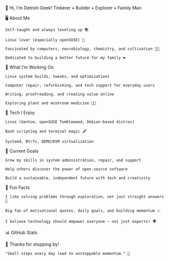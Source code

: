 
👋 Hi, I'm Detroit-Geek!
Tinkerer • Builder • Explorer • Family Man

🖥️ About Me

    Self-taught and always leveling up 📚

    Linux lover (especially openSUSE) 🐧

    Fascinated by computers, neurobiology, chemistry, and cultivation 🧠🌱

    Dedicated to building a better future for my family ❤️

🔧 What I’m Working On

    Linux system builds, tweaks, and optimizations

    Computer repair, refurbishing, and tech support for everyday users

    Writing, proofreading, and creating value online

    Exploring plant and mushroom medicine 🍄🌿

🚀 Tech I Enjoy

    Linux (Gentoo, openSUSE Tumbleweed, Debian-based distros)

    Bash scripting and terminal magic 🖋️

    Systemd, Btrfs, QEMU/KVM virtualization

🎯 Current Goals

    Grow my skills in system administration, repair, and support

    Help others discover the power of open-source software

    Build a sustainable, independent future with tech and creativity

📝 Fun Facts

    I like solving problems through exploration, not just straight answers 🧩

    Big fan of motivational quotes, daily goals, and building momentum 📈

    I believe technology should empower everyone — not just experts! 🌍

📊 GitHub Stats

🌟 Thanks for stopping by!

    "Small steps every day lead to unstoppable momentum." 🚀
